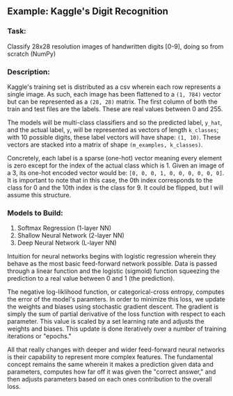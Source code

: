 ## Example: Kaggle's Digit Recognition

### Task:

Classify 28x28 resolution images of handwritten digits [0-9], doing so from scratch (NumPy)

### Description:

Kaggle's training set is distributed as a csv wherein each row represents a single image. As such, each image has been flattened to a `(1, 784)` vector but can be represented as a `(28, 28)` matrix. The first column of both the train and test files are the labels. These are real values between 0 and 255.

The models will be multi-class classifiers and so the predicted label, `y_hat`, and the actual label, `y`, will be represented as vectors of length `k_classes`; with 10 possible digits, these label vectors will have shape: `(1, 10)`. These vectors are stacked into a matrix of shape `(m_examples, k_classes)`.

Concretely, each label is a sparse (one-hot) vector meaning every element is zero except for the index of the actual class which is 1. Given an image of a 3, its one-hot encoded vector would be: `[0, 0, 0, 1, 0, 0, 0, 0, 0, 0]`. It is important to note that in this case, the 0th index corresponds to the class for 0 and the 10th index is the class for 9. It could be flipped, but I will assume this structure.

### Models to Build:

1. Softmax Regression (1-layer NN)
2. Shallow Neural Network (2-layer NN)
3. Deep Neural Network (L-layer NN)

Intuition for neural networks begins with logistic regression wherein they behave as the most basic feed-forward network possible. Data is passed through a linear function and the logistic (sigmoid) function squeezing the prediction to a real value between 0 and 1 (the prediction).

The negative log-liklihood function, or categorical-cross entropy, computes the error of the model's paramters. In order to minimize this loss, we update the weights and biases using stochastic gradient descent. The gradient is simply the sum of partial derivative of the loss function with respect to each parameter. This value is scaled by a set learning rate and adjusts the weights and biases. This update is done iteratively over a number of training iterations or "epochs."

All that really changes with deeper and wider feed-forward neural networks is their capability to represent more complex features. The fundamental concept remains the same wherein it makes a prediction given data and parameters, computes how far off it was given the "correct answer," and then adjusts parameters based on each ones contribution to the overall loss.

